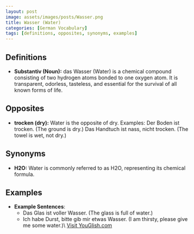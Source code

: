 ```yaml
---
layout: post
image: assets/images/posts/Wasser.png
title: Wasser (Water)
categories: [German Vocabulary]
tags: [definitions, opposites, synonyms, examples]
---
```


## Definitions

- **Substantiv (Noun):** das Wasser (Water) is a chemical compound consisting of two hydrogen atoms bonded to one oxygen atom. It is transparent, odorless, tasteless, and essential for the survival of all known forms of life.

## Opposites

- **trocken (dry):** Water is the opposite of dry. Examples: Der Boden ist trocken. (The ground is dry.) Das Handtuch ist nass, nicht trocken. (The towel is wet, not dry.)

## Synonyms

- **H2O:** Water is commonly referred to as H2O, representing its chemical formula.

## Examples

- **Example Sentences**: 
  - Das Glas ist voller Wasser. (The glass is full of water.) 
  - Ich habe Durst, bitte gib mir etwas Wasser. (I am thirsty, please give me some water.)\ <a id="yg-widget-0" class="youglish-widget" data-query="Wasser" data-lang="german" data-components="8412" data-auto-start="0" data-bkg-color="theme_light" data-title="How%20to%20pronounce%20Wasser%20in%20German"  rel="nofollow" href="https://youglish.com">Visit YouGlish.com</a><script async src="https://youglish.com/public/emb/widget.js" charset="utf-8"></script>
